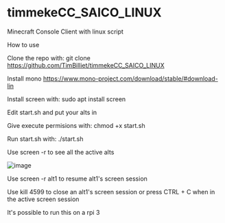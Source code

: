 # timmekeCC_SAICO_LINUX
Minecraft Console Client with linux script

How to use

Clone the repo with: git clone https://github.com/TimBilliet/timmekeCC_SAICO_LINUX

Install mono
https://www.mono-project.com/download/stable/#download-lin

Install screen with: sudo apt install screen

Edit start.sh and put your alts in

Give execute permisions with: chmod +x start.sh

Run start.sh with: ./start.sh


Use screen -r to see all the active alts

![image](https://user-images.githubusercontent.com/47719114/194757376-7d2650d6-4837-4047-ac13-ec1c9bf606be.png)

Use screen -r alt1 to resume alt1's screen session

Use kill 4599 to close an alt1's screen session or press CTRL + C when in the active screen session

It's possible to run this on a rpi 3

